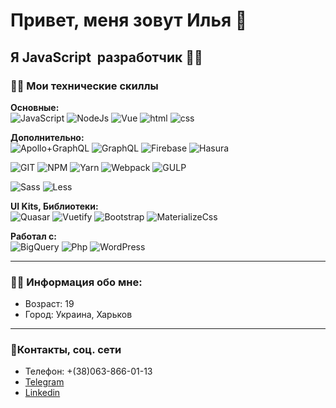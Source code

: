 # Привет, меня зовут Илья 👋  
## Я JavaScript  разработчик 👨‍💻


### 💪💪 Мои технические скиллы 

**Основные:**  
![JavaScript](https://img.shields.io/badge/JavaScript-323330?style=for-the-badge&logo=javascript&logoColor=F7DF1E) 
![NodeJs](https://img.shields.io/badge/Node.js-43853D?style=for-the-badge&logo=Node.js&logoColor=white)
![Vue](https://img.shields.io/badge/Vue.js-35495E?style=for-the-badge&logo=vuejs&logoColor=4FC08D)
![html](https://img.shields.io/badge/HTML5-E34F26?style=for-the-badge&logo=html5&logoColor=white)
![css](https://img.shields.io/badge/CSS3-1572B6?style=for-the-badge&logo=css3&logoColor=whit)

**Дополнительно:**  
![Apollo+GraphQL](https://img.shields.io/badge/Apollo+GraphQL-fff?style=for-the-badge&logo=Apollo-GraphQL&logoColor=da0393)
![GraphQL](https://img.shields.io/badge/GraphQL-fff?style=for-the-badge&logo=graphql&logoColor=da0393)
![Firebase](https://img.shields.io/badge/Firebase-fff?style=for-the-badge&logo=Firebase&logoColor=ffcb2b)
![Hasura](https://img.shields.io/badge/Hasura-2db67d?style=for-the-badge&logo=Hasura&logoColor=01215a)

![GIT](https://img.shields.io/badge/Git-fff?style=for-the-badge&logo=git&logoColor=e84f31) 
![NPM](https://img.shields.io/badge/NPM-cb3837?style=for-the-badge&logo=npm&logoColor=fff)
![Yarn](https://img.shields.io/badge/Yarn-2188b6?style=for-the-badge&logo=Yarn&logoColor=fff)
![Webpack](https://img.shields.io/badge/Webpack-8acef2?style=for-the-badge&logo=Webpack&logoColor=fff)
![GULP](https://img.shields.io/badge/GULP-e14748?style=for-the-badge&logo=gulp&logoColor=fff)

![Sass](https://img.shields.io/badge/Sass/Scss-CC6699?style=for-the-badge&logo=sass&logoColor=white) 
![Less](https://img.shields.io/badge/Less-1b74ba?style=for-the-badge&logo=less&logoColor=white) 


**UI Kits, Библиотеки:**  
![Quasar](https://img.shields.io/badge/Quasar-1776d1?style=for-the-badge&logo=Quasar&logoColor=fff)
![Vuetify](https://img.shields.io/badge/Vuetify-fff?style=for-the-badge&logo=Vuetify&logoColor=7ac6ff)
![Bootstrap](https://img.shields.io/badge/Bootstrap-7b12f2?style=for-the-badge&logo=Bootstrap&logoColor=fff)
![MaterializeCss](https://img.shields.io/badge/Materialize_Css-ee6e73?style=for-the-badge&logoColor=fff)

**Работал с:**  
![BigQuery](https://img.shields.io/badge/BigQuery-4380e4?style=for-the-badge)
![Php](https://img.shields.io/badge/PHP-777BB4?style=for-the-badge&logo=php&logoColor=white)
![WordPress](https://img.shields.io/badge/WordPress-1a749d?style=for-the-badge&logo=WordPress&logoColor=white)

---

### 👨‍💼 Информация обо мне:  

* Возраст: 19
* Город: Украина, Харьков

---

### 📱Контакты, соц. сети

* Телефон: +(38)063-866-01-13
* [Telegram](http://t.me/Ilya_belichenko) 
* [Linkedin](https://www.linkedin.com/in/ilya-belichenko/)

